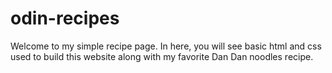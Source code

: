 # odin-recipes

Welcome to my simple recipe page. In here, you will see basic html and css used to build this website along with my favorite Dan Dan noodles recipe.